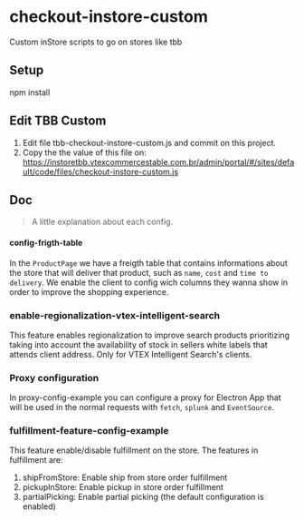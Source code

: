 # checkout-instore-custom

Custom inStore scripts to go on stores like tbb

## Setup

npm install

## Edit TBB Custom

1. Edit file tbb-checkout-instore-custom.js and commit on this project.
2. Copy the the value of this file on: https://instoretbb.vtexcommercestable.com.br/admin/portal/#/sites/default/code/files/checkout-instore-custom.js

## Doc

> A little explanation about each config.

#### config-frigth-table

In the `ProductPage` we have a freigth table that contains informations about the store that will deliver that product, such as `name`, `cost` and `time to delivery`. We enable the client to config wich columns they wanna show in order to improve the shopping experience.

### enable-regionalization-vtex-intelligent-search

This feature enables regionalization to improve search products prioritizing taking into account the availability of stock in sellers white labels that attends client address.
Only for VTEX Intelligent Search's clients.

### Proxy configuration

In proxy-config-example you can configure a proxy for Electron App that will be used in the normal requests with `fetch`, `splunk` and `EventSource`.


### fulfillment-feature-config-example

This feature enable/disable fulfillment on the store. The features in fulfillment are: 
1. shipFromStore: Enable ship from store order fulfillment
2. pickupInStore: Enable pickup in store order fulfillment
3. partialPicking: Enable partial picking (the default configuration is enabled)